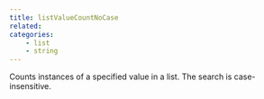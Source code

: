 ```yaml
---
title: listValueCountNoCase
related:
categories:
    - list
    - string
---
```


Counts instances of a specified value in a list. The search is
        case-insensitive.